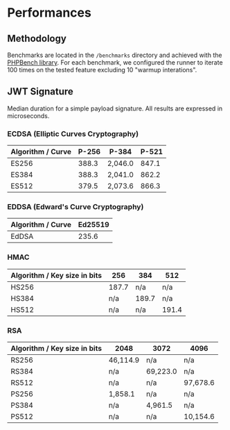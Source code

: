 # Performances

## Methodology
Benchmarks are located in the `/benchmarks` directory and achieved with the [PHPBench library](https://github.com/phpbench/phpbench).
For each benchmark, we configured the runner to iterate 100 times on the tested feature excluding 10 "warmup interations".

## JWT Signature

Median duration for a simple payload signature.
All results are expressed in microseconds.

### ECDSA (Elliptic Curves Cryptography)

| Algorithm / Curve | P-256 | P-384   | P-521 |
|-------------------|-------|---------|-------|
| ES256             | 388.3 | 2,046.0 | 847.1 |
| ES384             | 388.3 | 2,041.0 | 862.2 |
| ES512             | 379.5 | 2,073.6 | 866.3 |

### EDDSA (Edward's Curve Cryptography)

| Algorithm / Curve | Ed25519 |
|-------------------|---------|
| EdDSA             | 235.6   |

### HMAC

| Algorithm / Key size in bits | 256   | 384   | 512   |
|------------------------------|-------|-------|-------|
| HS256                        | 187.7 | n/a   | n/a   |
| HS384                        | n/a   | 189.7 | n/a   |
| HS512                        | n/a   | n/a   | 191.4 |

### RSA

| Algorithm / Key size in bits | 2048     | 3072     | 4096     |
|------------------------------|----------|----------|----------|
| RS256                        | 46,114.9 | n/a      | n/a      |
| RS384                        | n/a      | 69,223.0 | n/a      |
| RS512                        | n/a      | n/a      | 97,678.6 |
| PS256                        | 1,858.1  | n/a      | n/a      |
| PS384                        | n/a      | 4,961.5  | n/a      |
| PS512                        | n/a      | n/a      | 10,154.6 |
